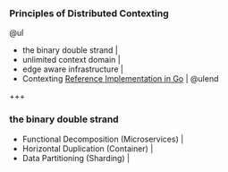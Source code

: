 ### Principles of Distributed Contexting
@ul
- the binary double strand |
- unlimited context domain |
- edge aware infrastructure |
- Contexting [Reference Implementation in Go](https://github.com/stefanhans/golang-contexting) |
@ulend

+++

### the binary double strand

- Functional Decomposition (Microservices) |
- Horizontal Duplication (Container) |
- Data Partitioning (Sharding) |
